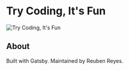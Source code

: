 # Try Coding, It's Fun

![Try Coding, It's Fun](https://cl.ly/1H0J0w2r3d3Z/tcif-proto.png)

## About

Built with Gatsby. Maintained by Reuben Reyes.
